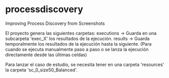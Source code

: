 # processdiscovery
Improving Process Discovery from Screenshots

El proyecto genera las siguientes carpetas:
executions -> Guarda en una subcarpeta 'exec_X' los resultados de la ejecución.
results -> Guarda temporalmente los resultados de la ejecución hasta la siguiente. 
(Para cuando se ejecuta manualmente paso a paso o se lanza la ejecución directamente desde las últimas celdas)

Para lanzar el caso de estudio, se necesita tener en una carpeta 'resources' la carpeta 'sc_0_size50_Balanced'.
